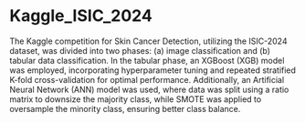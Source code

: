 # Kaggle_ISIC_2024

The Kaggle competition for Skin Cancer Detection, utilizing the ISIC-2024 dataset, was divided into two phases:
(a) image classification and (b) tabular data classification. In the tabular phase, an XGBoost (XGB) model
was employed, incorporating hyperparameter tuning and repeated stratified K-fold cross-validation for optimal
performance. Additionally, an Artificial Neural Network (ANN) model was used, where data was split using a ratio
matrix to downsize the majority class, while SMOTE was applied to oversample the minority class, ensuring better
class balance.
